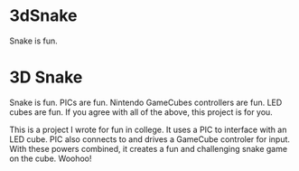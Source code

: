 # 3dSnake
Snake is fun. 

3D Snake
============
Snake is fun. 
PICs are fun.
Nintendo GameCubes controllers are fun.
LED cubes are fun. 
If you agree with all of the above, this project is for you. 

This is a project I wrote for fun in college. It uses a PIC to interface with an LED cube. PIC also connects to and drives a GameCube controler for input. With these powers combined, it creates a fun and challenging snake game on the cube. Woohoo!

